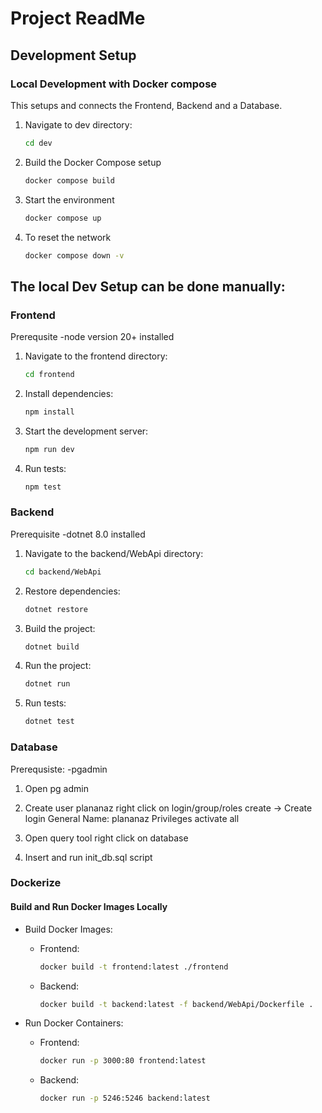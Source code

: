 # Project ReadMe

## Development Setup

### Local Development with Docker compose
This setups and connects the Frontend, Backend and a Database.

1. Navigate to dev directory:
    ```bash
    cd dev
    ```

2. Build the Docker Compose setup
    ```bash
    docker compose build
    ```
3. Start the environment
    ```bash
    docker compose up
    ```
4. To reset the network
    ```bash
    docker compose down -v
    ```

## The local Dev Setup can be done manually:

### Frontend
Prerequsite
    -node version 20+ installed

1. Navigate to the frontend directory:
    ```bash
    cd frontend
    ```

2. Install dependencies:
    ```bash
    npm install
    ```

3. Start the development server:
    ```bash
    npm run dev
    ```

4. Run tests:
    ```bash
    npm test
    ```

### Backend
Prerequisite
    -dotnet 8.0 installed

1. Navigate to the backend/WebApi directory:
    ```bash
    cd backend/WebApi
    ```

2. Restore dependencies:
    ```bash
    dotnet restore 
    ```

3. Build the project:
    ```bash
    dotnet build
    ```

4. Run the project:
    ```bash
    dotnet run
    ```
5. Run tests:
    ```bash
    dotnet test
    ```
### Database
Prerequsiste:
    -pgadmin
1.  Open pg admin

2.  Create user plananaz
        right click on login/group/roles
        create -> Create login
        General
        Name: plananaz
        Privileges
        activate all

3.  Open query tool
        right click on database

4.  Insert and run init_db.sql script




### Dockerize

#### Build and Run Docker Images Locally

- Build Docker Images:
    - Frontend:
        ```bash
        docker build -t frontend:latest ./frontend
        ```
    - Backend:
        ```bash
        docker build -t backend:latest -f backend/WebApi/Dockerfile .
        ```

- Run Docker Containers:
    - Frontend:
        ```bash
        docker run -p 3000:80 frontend:latest
        ```
    - Backend:
        ```bash
        docker run -p 5246:5246 backend:latest
        ```